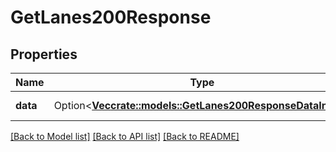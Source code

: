 # GetLanes200Response

## Properties

Name | Type | Description | Notes
------------ | ------------- | ------------- | -------------
**data** | Option<[**Vec<crate::models::GetLanes200ResponseDataInner>**](getLanes_200_response_data_inner.md)> | A list of lanes. | [optional]

[[Back to Model list]](../README.md#documentation-for-models) [[Back to API list]](../README.md#documentation-for-api-endpoints) [[Back to README]](../README.md)


